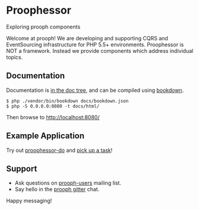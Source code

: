 # Proophessor 
Exploring prooph components

Welcome at prooph! We are developing and supporting CQRS and EventSourcing infrastructure for PHP 5.5+ environments.
Proophessor is NOT a framework. Instead we provide components which address individual topics.

## Documentation

Documentation is [in the doc tree](docs/), and can be compiled using [bookdown](http://bookdown.io).

```console
$ php ./vendor/bin/bookdown docs/bookdown.json
$ php -S 0.0.0.0:8080 -t docs/html/
```

Then browse to [http://localhost:8080/](http://localhost:8080/)

## Example Application

Try out [proophessor-do](https://github.com/prooph/proophessor-do) and [pick up a task](https://github.com/prooph/proophessor-do#learning-by-doing)!

## Support

- Ask questions on [prooph-users](https://groups.google.com/forum/?hl=de#!forum/prooph) mailing list.
- Say hello in the [prooph gitter](https://gitter.im/prooph/improoph) chat.

Happy messaging!
